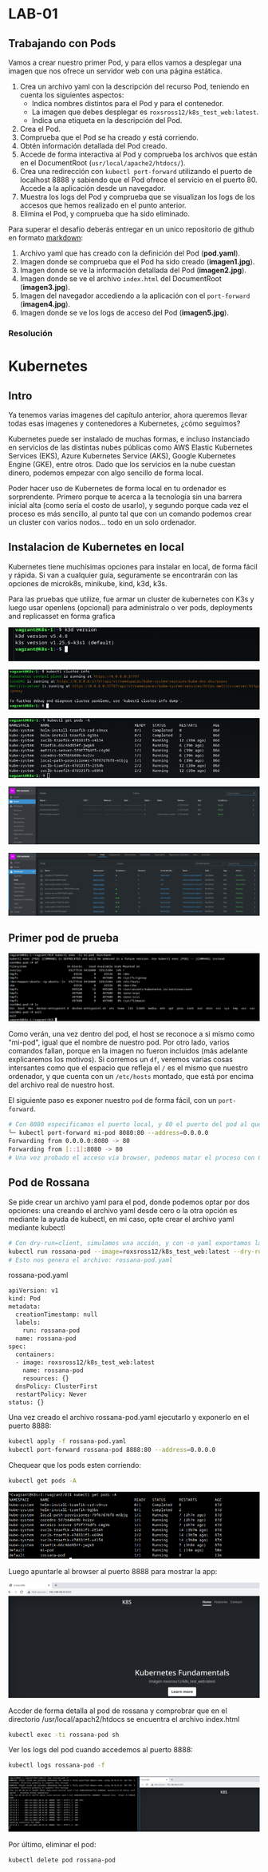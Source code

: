 # LAB-01

## Trabajando con Pods

Vamos a crear nuestro primer Pod, y para ellos vamos a desplegar una
imagen que nos ofrece un servidor web con una página estática. 

1. Crea un archivo yaml con la descripción del recurso Pod, teniendo en cuenta los siguientes aspectos:
    * Indica nombres distintos para el Pod y para el contenedor.
    * La imagen que debes desplegar es `roxsross12/k8s_test_web:latest`.
    * Indica una etiqueta en la descripción del Pod.
2. Crea el Pod.
3. Comprueba que el Pod se ha creado y está corriendo.
4. Obtén información detallada del Pod creado.
5. Accede de forma interactiva al Pod y comprueba los archivos que están en el DocumentRoot (`usr/local/apache2/htdocs/`).
6. Crea una redirección con `kubectl port-forward` utilizando el puerto de localhost 8888 y sabiendo que el Pod ofrece el servicio en el puerto 80. Accede a la aplicación desde un navegador.
7. Muestra los logs del Pod y comprueba que se visualizan los logs de los accesos que hemos realizado en el punto anterior.
8. Elimina el Pod, y comprueba que ha sido eliminado.

Para superar el desafio deberás entregar en un unico repositorio de github en formato [markdown](https://docs.github.com/es/get-started/writing-on-github/getting-started-with-writing-and-formatting-on-github/basic-writing-and-formatting-syntax):

1. Archivo yaml que has creado con la definición del Pod (**pod.yaml**).
2. Imagen donde se comprueba que el Pod ha sido creado (**imagen1.jpg**).
3. Imagen donde se ve la información detallada del Pod (**imagen2.jpg**).
4. Imagen donde se ve el archivo `index.html` del DocumentRoot (**imagen3.jpg**).
5. Imagen del navegador accediendo a la aplicación con el `port-forward` (**imagen4.jpg**).
6. Imagen donde se ve los logs de acceso del Pod (**imagen5.jpg**).


### Resolución

# Kubernetes

## Intro

Ya tenemos varias imagenes del capítulo anterior, ahora queremos llevar todas esas imagenes y contenedores  a Kubernetes, ¿cómo seguimos?

Kubernetes puede ser instalado de muchas formas, e incluso instanciado en servicios de las distintas nubes públicas como AWS Elastic Kubernetes Services (EKS), Azure Kubernetes Service (AKS), Google Kubernetes Engine (GKE), entre otros. Dado que los servicios en la nube cuestan dinero, podemos empezar con algo sencillo de forma local.

Poder hacer uso de Kubernetes de forma local en tu ordenador es sorprendente. Primero porque te acerca a la tecnología sin una barrera inicial alta (como sería el costo de usarlo), y segundo porque cada vez el proceso es más sencillo, al punto tal que con un comando podemos crear un cluster con varios nodos... todo en un solo ordenador.

## Instalacion de Kubernetes en local

Kubernetes tiene muchísimas opciones para instalar en local, de forma fácil y rápida. Si van a cualquier guía, seguramente se encontrarán con las opciones de microk8s, minikube, kind, k3d, k3s.

Para las pruebas que utilize, fue armar un cluster de kubernetes con K3s y luego usar openlens (opcional) para administralo o ver pods, deployments and replicasset en forma grafica

![k3sversion](img/img01.png)

![k3scluster-info](img/img02.png)

![k3spods](img/img03.png)

![k3s_openlens](img/img04.png)

![k3s_openlens](img/img05.png)


## Primer pod de prueba

![k3s_primer_pod](img/img06.png)

Como verán, una vez dentro del pod, el host se reconoce a si mismo como "mi-pod", igual que el nombre de nuestro pod. Por otro lado, varios comandos fallan, porque en la imagen no fueron incluidos (más adelante explicaremos los motivos). Si corremos un `df`, veremos varias cosas intersantes como que el espacio que refleja el `/` es el mismo que nuestro ordenador, y que cuenta con un `/etc/hosts` montado, que está por encima del archivo real de nuestro host. 

El siguiente paso es exponer nuestro `pod` de forma fácil, con un `port-forward`.

```bash
# Con 8080 especificamos el puerto local, y 80 el puerto del pod al que conectamos
╰─ kubectl port-forward mi-pod 8080:80 --address=0.0.0.0
Forwarding from 0.0.0.0:8080 -> 80
Forwarding from [::1]:8080 -> 80
# Una vez probado el acceso via browser, podemos matar el proceso con CTRL+C
```

## Pod de Rossana

Se pide crear un archivo yaml para el pod, donde podemos optar por dos opciones: una creando el archivo yaml desde cero o la otra opción es mediante la ayuda de kubectl, en mi caso, opte crear el archivo yaml mediante kubectl

```bash
# Con dry-run=client, simulamos una acción, y con -o yaml exportamos la salida a ese formato
kubectl run rossana-pod --image=roxsross12/k8s_test_web:latest --dry-run=client -o yaml > rossana-pod.yaml
# Esto nos genera el archivo: rossana-pod.yaml
```

rossana-pod.yaml

```
apiVersion: v1
kind: Pod
metadata:
  creationTimestamp: null
  labels:
    run: rossana-pod
  name: rossana-pod
spec:
  containers:
  - image: roxsross12/k8s_test_web:latest
    name: rossana-pod
    resources: {}
  dnsPolicy: ClusterFirst
  restartPolicy: Never
status: {}
```

Una vez creado el archivo rossana-pod.yaml ejecutarlo y exponerlo en el puerto 8888:

```bash
kubectl apply -f rossana-pod.yaml
kubectl port-forward rossana-pod 8888:80 --address=0.0.0.0
```

Chequear que los pods esten corriendo:

```bash
kubectl get pods -A 
```

![k3srossana-pod](img/img10.png)

Luego apuntarle al browser al puerto 8888 para mostrar la app:

![k3srossana-podrun](img/img08.png)


Accder de forma detalla al pod de rossana y comprobrar que en el directorio /usr/local/apach2/htdocs se encuentra el archivo index.html


```bash
kubectl exec -ti rossana-pod sh
```

Ver los logs del pod cuando accedemos al puerto 8888:

```bash
kubectl logs rossana-pod -f
```

![k3srossana-podrun](img/img11.png)


Por último, eliminar el pod:


```bash
kubectl delete pod rossana-pod
```





